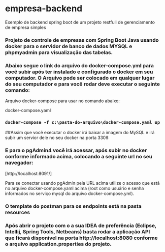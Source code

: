 # empresa-backend
Exemplo de backend spring boot de um projeto restfull de gerenciamento de empresa simples

### Projeto de controle de empresas com Spring Boot Java usando docker para o servidor de banco de dados MYSQL e phpmyadmin para visualização das tabelas.

### Abaixo segue o link do arquivo do docker-compose.yml para você subir após ter instalado e configurado o docker em seu computador. O Arquivo pode ser colocado em qualquer lugar do seu computador e para você rodar deve executar o seguinte comando:

Arquivo docker-compose para usar no comando abaixo:

docker-compose.yaml

### `docker-compose -f c:\pasta-do-arquivo\docker-compose.yaml up`

##Assim que você executar o docker irá baixar a imagem do MySQL e irá subir um servior dele no seu docker na porta 3306

### E para o pgAdmin4 você irá acessar, após subir no docker conforme informado acima, colocando a seguinte url no seu navegador:

[http://localhost:8091/]

Para se conectar usando pgAdmin pela URL acima utilize o acesso que está no arquivo docker-compose.yaml acima (root como usuário e senha informados no serviço mysql do arquivo docker-compose.yml).

### O template do postman para os endpoints está na pasta resources

### Após abrir o projeto com o a sua IDEA de preferência (Eclipse, Intellij, Spring Tools, Netbeans) basta rodar a aplicação API que ficará disponível na porta http://localhost:8080 conforme o arquivo application.properties do projeto.
